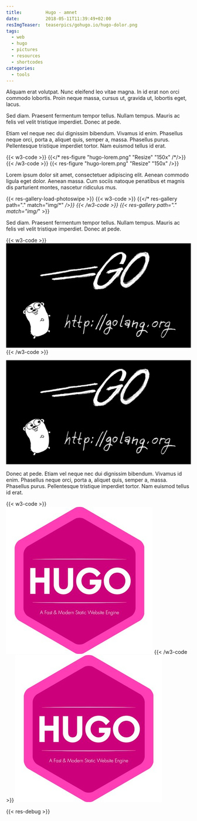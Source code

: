 ```yaml
---
title:         Hugo - amnet
date:          2018-05-11T11:39:49+02:00
resImgTeaser:  teaserpics/gohugo.io/hugo-dolor.png
tags:
  - web
  - hugo
  - pictures
  - resources
  - shortcodes
categories:
  - tools
---
```



Aliquam erat volutpat. Nunc eleifend leo vitae magna. In id erat non orci
commodo lobortis. Proin neque massa, cursus ut, gravida ut, lobortis eget,
lacus.

Sed diam. Praesent fermentum tempor tellus. Nullam tempus. Mauris ac felis
vel velit tristique imperdiet. Donec at pede.

<!--more-->

Etiam vel neque nec dui dignissim bibendum. Vivamus id enim. Phasellus neque
orci, porta a, aliquet quis, semper a, massa. Phasellus purus. Pellentesque
tristique imperdiet tortor. Nam euismod tellus id erat.

{{< w3-code >}}
{{</* res-figure "hugo-lorem.png" "Resize" "150x" /*/>}}
{{< /w3-code >}}
{{< res-figure "hugo-lorem.png" "Resize" "150x" />}}

Lorem ipsum dolor sit amet, consectetuer adipiscing elit. Aenean commodo ligula
eget dolor. Aenean massa. Cum sociis natoque penatibus et magnis dis parturient
montes, nascetur ridiculus mus.

{{< res-gallery-load-photoswipe >}}
{{< w3-code >}}
{{</* res-gallery path="." match="img/*"  */>}}
{{< /w3-code >}}
{{< res-gallery path="." match="img/*"  >}}


Sed diam. Praesent fermentum tempor tellus. Nullam tempus. Mauris ac felis
vel velit tristique imperdiet. Donec at pede.

{{< w3-code >}}
![golang.png](golang.png)
{{< /w3-code >}}

![golang.png](golang.png)


Donec at pede. Etiam vel neque nec dui dignissim bibendum. Vivamus id
enim. Phasellus neque orci, porta a, aliquet quis, semper a, massa. Phasellus
purus. Pellentesque tristique imperdiet tortor. Nam euismod tellus id erat.

{{< w3-code >}}
[![hugo-lorem.png](hugo-lorem.png)](hugo-lorem.png)
{{< /w3-code >}}
[![hugo-lorem.png](hugo-lorem.png)](hugo-lorem.png)


{{< res-debug >}}
